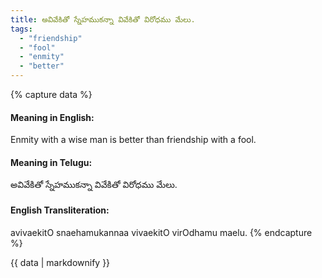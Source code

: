 ```yaml
---
title: అవివేకితో స్నేహముకన్నా వివేకితో విరోధము మేలు.
tags:
  - "friendship"
  - "fool"
  - "enmity"
  - "better"
---
```


{% capture data %}
#### Meaning in English:
Enmity with a wise man is better than friendship with a fool.

#### Meaning in Telugu:
అవివేకితో స్నేహముకన్నా వివేకితో విరోధము మేలు.

#### English Transliteration:
avivaekitO snaehamukannaa vivaekitO virOdhamu maelu.
{% endcapture %}

<div class="notice">{{ data | markdownify }}</div>

